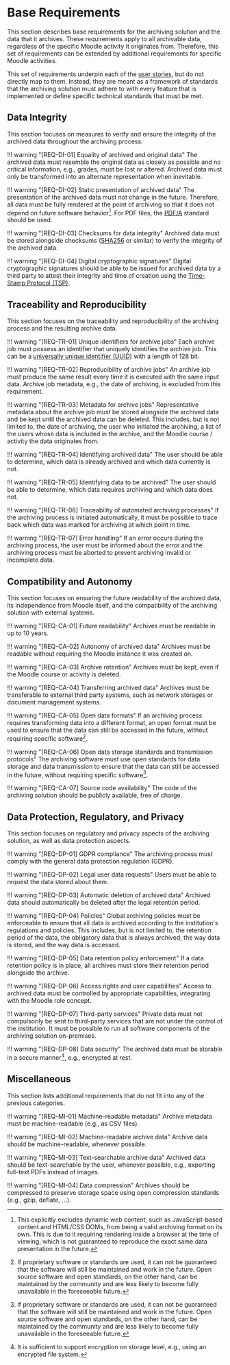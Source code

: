 # Base Requirements

This section describes base requirements for the archiving solution and the data that it archives. These requirements
apply to all archivable data, regardless of the specific Moodle activity it originates from. Therefore, this set of
requirements can be extended by additional requirements for specific Moodle activities.

This set of requirements underpin each of the [user stories](../user-stories), but do not directly map to them. Instead,
they are meant as a framework of standards that the archiving solution must adhere to with every feature that is
implemented or define specific technical standards that must be met.


## Data Integrity

This section focuses on measures to verify and ensure the integrity of the archived data throughout the archiving
process.

!!! warning "[REQ-DI-01] Equality of archived and original data"
    The archived data must resemble the original data as closely as possible and no critical information, e.g., grades,
    must be lost or altered. Archived data must only be transformed into an alternate representation when inevitable.

!!! warning "[REQ-DI-02] Static presentation of archived data"
    The presentation of the archived data must not change in the future. Therefore, all data must be fully rendered at
    the point of archiving so that it does not depend on future software behavior[^1]. For PDF files,
    the [PDF/A](https://en.wikipedia.org/wiki/PDF/A) standard should be used.

!!! warning "[REQ-DI-03] Checksums for data integrity"
    Archived data must be stored alongside checksums ([SHA256](https://en.wikipedia.org/wiki/SHA-2) or similar) to
    verify the integrity of the archived data.

!!! warning "[REQ-DI-04] Digital cryptographic signatures"
    Digital cryptographic signatures should be able to be issued for archived data by a third party to attest their
    integrity and time of creation using the [Time-Stamp Protocol (TSP)](https://datatracker.ietf.org/doc/html/rfc3161).

[^1]: This explicitly excludes dynamic web content, such as JavaScript-based content and HTML/CSS DOMs, from being a
valid archiving format on its own. This is due to it requiring rendering inside a browser at the time of viewing, which
is not guaranteed to reproduce the exact same data presentation in the future.


## Traceability and Reproducibility

This section focuses on the traceability and reproducibility of the archiving process and the resulting archive data.

!!! warning "[REQ-TR-01] Unique identifiers for archive jobs"
    Each archive job must possess an identifier that uniquely identifies the archive job. This can be a
    [universally unique identifier (UUID)](https://pubs.opengroup.org/onlinepubs/9629399/apdxa.htm) with a length of 128
    bit.

!!! warning "[REQ-TR-02] Reproducibility of archive jobs"
    An archive job must produce the same result every time it is executed with the same input data. Archive job metadata,
    e.g., the date of archiving, is excluded from this requirement.

!!! warning "[REQ-TR-03] Metadata for archive jobs"
    Representative metadata about the archive job must be stored alongside the archived data and be kept until the
    archived data can be deleted. This includes, but is not limited to, the date of archiving, the user who initiated
    the archiving, a list of the users whose data is included in the archive, and the Moodle course / activity the data
    originates from.

!!! warning "[REQ-TR-04] Identifying archived data"
    The user should be able to determine, which data is already archived and which data currently is not.

!!! warning "[REQ-TR-05] Identifying data to be archived"
    The user should be able to determine, which data requires archiving and which data does not.

!!! warning "[REQ-TR-06] Traceability of automated archiving processes"
    If the archiving process is initiated automatically, it must be possible to trace back which data was marked for
    archiving at which point in time.

!!! warning "[REQ-TR-07] Error handling"
    If an error occurs during the archiving process, the user must be informed about the error and the archiving process
    must be aborted to prevent archiving invalid or incomplete data.


## Compatibility and Autonomy

This section focuses on ensuring the future readability of the archived data, its independence from Moodle itself, and 
the compatibility of the archiving solution with external systems.

!!! warning "[REQ-CA-01] Future readability"
    Archives must be readable in up to 10 years.

!!! warning "[REQ-CA-02] Autonomy of archived data"
    Archives must be readable without requiring the Moodle instance it was created on.

!!! warning "[REQ-CA-03] Archive retention"
    Archives must be kept, even if the Moodle course or activity is deleted.

!!! warning "[REQ-CA-04] Transferring archived data"
    Archives must be transferable to external third party systems, such as network storages or document management
    systems.

!!! warning "[REQ-CA-05] Open data formats"
    If an archiving process requires transforming data into a different format, an open format must be used to ensure that
    the data can still be accessed in the future, without requiring specific software[^2].

!!! warning "[REQ-CA-06] Open data storage standards and transmission protocols"
    The archiving software must use open standards for data storage and data transmission to ensure that the data can
    still be accessed in the future, without requiring specific software[^2].

!!! warning "[REQ-CA-07] Source code availability"
    The code of the archiving solution should be publicly available, free of charge.


[^2]: If proprietary software or standards are used, it can not be guaranteed that the software will still be maintained
and work in the future. Open source software and open standards, on the other hand, can be maintained by the community
and are less likely to become fully unavailable in the foreseeable future.


## Data Protection, Regulatory, and Privacy

This section focuses on regulatory and privacy aspects of the archiving solution, as well as data protection aspects.

!!! warning "[REQ-DP-01] GDPR compliance"
    The archiving process must comply with the general data protection regulation (GDPR).

!!! warning "[REQ-DP-02] Legal user data requests"
    Users must be able to request the data stored about them.

!!! warning "[REQ-DP-03] Automatic deletion of archived data"
    Archived data should automatically be deleted after the legal retention period.

!!! warning "[REQ-DP-04] Policies"
    Global archiving policies must be enforceable to ensure that all data is archived according to the institution's 
    regulations and policies. This includes, but is not limited to, the retention period of the data, the obligatory
    data that is always archived, the way data is stored, and the way data is accessed.

!!! warning "[REQ-DP-05] Data retention policy enforcement"
    If a data retention policy is in place, all archives must store their retention period alongside the archive.

!!! warning "[REQ-DP-06] Access rights and user capabilities"
    Access to archived data must be controlled by appropriate capabilities, integrating with the Moodle role concept.

!!! warning "[REQ-DP-07] Third-party services"
    Private data must not compulsorily be sent to third-party services that are not under the control of the
    institution. It must be possible to run all software components of the archiving solution on-premises.

!!! warning "[REQ-DP-08] Data security"
    The archived data must be storable in a secure manner[^3], e.g., encrypted at rest.

[^3]: It is sufficient to support encryption on storage level, e.g., using an encrypted file system.


## Miscellaneous

This section lists additional requirements that do not fit into any of the previous categories.

!!! warning "[REQ-MI-01] Machine-readable metadata"
    Archive metadata must be machine-readable (e.g., as CSV files).

!!! warning "[REQ-MI-02] Machine-readable archive data"
    Archive data should be machine-readable, whenever possible.

!!! warning "[REQ-MI-03] Text-searchable archive data"
    Archived data should be text-searchable by the user, whenever possible, e.g., exporting full-text PDFs instead of
    images.

!!! warning "[REQ-MI-04] Data compression"
    Archives should be compressed to preserve storage space using open compression standards (e.g., gzip, deflate, ...).
